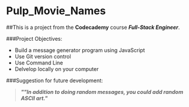 # Pulp_Movie_Names

##This is a project from the **Codecademy**  course ***Full-Stack Engineer***.

###Project Objectives:
* Build a message generator program using JavaScript
* Use Git version control
* Use Command Line
* Delvelop locally on your computer

###Suggestion for future development:
> ***""In addition to doing random messages, you could add random ASCII art."***

